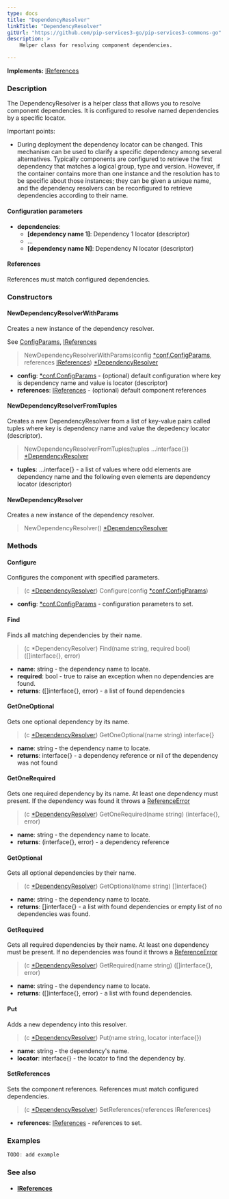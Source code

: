 ```yaml
---
type: docs
title: "DependencyResolver"
linkTitle: "DependencyResolver"
gitUrl: "https://github.com/pip-services3-go/pip-services3-commons-go"
description: >
    Helper class for resolving component dependencies.  

---
```


**Implements:** [IReferences](../ireferences)

### Description
The DependencyResolver is a helper class that allows you to resolve component dependencies. It is configured to resolve named dependencies by a specific locator.  

Important points:

- During deployment the dependency locator can be changed. This mechanism can be used to clarify a specific dependency among several alternatives. Typically components are configured to retrieve the first dependency that matches a logical group, type and version. However, if the container contains more than one instance and the resolution has to be specific about those instances; they can be given a unique name, and the dependency resolvers can be reconfigured to retrieve dependencies according to their name.

#### Configuration parameters

- **dependencies**:
    - **[dependency name 1]**: Dependency 1 locator (descriptor)
    - ...
    - **[dependency name N]**: Dependency N locator (descriptor)

#### References

References must match configured dependencies.

### Constructors

#### NewDependencyResolverWithParams
Creates a new instance of the dependency resolver.

See [ConfigParams](../../config/config_params), [IReferences](../ireferences)

> NewDependencyResolverWithParams(config [*conf.ConfigParams](../../config/config_params), references [IReferences](../ireferences)) [*DependencyResolver]()

- **config**: [*conf.ConfigParams](../../config/config_params) - (optional) default configuration where key is dependency name and value is locator (descriptor)
- **references**: [IReferences](../ireferences) - (optional) default component references

#### NewDependencyResolverFromTuples
Creates a new DependencyResolver from a list of key-value pairs called tuples
where key is dependency name and value the depedency locator (descriptor).

> NewDependencyResolverFromTuples(tuples ...interface{}) [*DependencyResolver]()

- **tuples**: ...interface{} - a list of values where odd elements are dependency name and the following even elements are dependency locator (descriptor)

#### NewDependencyResolver
Creates a new instance of the dependency resolver.

> NewDependencyResolver() [*DependencyResolver]()


### Methods

#### Configure
Configures the component with specified parameters.

> (c [*DependencyResolver]()) Configure(config [*conf.ConfigParams](../../config/config_params))

- **config**: [*conf.ConfigParams](../../config/config_params) - configuration parameters to set.

#### Find
Finds all matching dependencies by their name.

> (c *DependencyResolver) Find(name string, required bool) ([]interface{}, error)

- **name**: string - the dependency name to locate.
- **required**: bool - true to raise an exception when no dependencies are found.
- **returns**: ([]interface{}, error) - a list of found dependencies

#### GetOneOptional
Gets one optional dependency by its name.

> (c [*DependencyResolver]()) GetOneOptional(name string) interface{}

- **name**: string - the dependency name to locate.
- **returns**: interface{} - a dependency reference or nil of the dependency was not found

#### GetOneRequired
Gets one required dependency by its name.
At least one dependency must present.
If the dependency was found it throws a [ReferenceError](../reference_error)

> (c [*DependencyResolver]()) GetOneRequired(name string) (interface{}, error)

- **name**: string - the dependency name to locate.
- **returns**: (interface{}, error) - a dependency reference

#### GetOptional
Gets all optional dependencies by their name.

> (c [*DependencyResolver]()) GetOptional(name string) []interface{}

- **name**: string - the dependency name to locate.
- **returns**: []interface{} - a list with found dependencies or empty list of no dependencies was found.

#### GetRequired
Gets all required dependencies by their name.
At least one dependency must be present.
If no dependencies was found it throws a [ReferenceError](../reference_error)

> (c [*DependencyResolver]()) GetRequired(name string) ([]interface{}, error)

- **name**: string - the dependency name to locate.
- **returns**: ([]interface{}, error) - a list with found dependencies.

#### Put
Adds a new dependency into this resolver.

> (c [*DependencyResolver]()) Put(name string, locator interface{})

- **name**: string - the dependency's name.
- **locator**: interface{} - the locator to find the dependency by.

#### SetReferences
Sets the component references. References must match configured dependencies.

> (c [*DependencyResolver]()) SetReferences(references IReferences)

- **references**: [IReferences](../ireferences) - references to set.


### Examples

```go
TODO: add example
```

### See also
- #### [IReferences](../ireferences)
